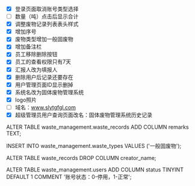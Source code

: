 - [x] 登录页面取消账号类型选择
- [ ] 数量（吨）点击后显示合计
- [x] 调整废物记录列表表头样式
- [x] 增加序号
- [x] 废物类型增加一般固废物
- [x] 增加备注栏
- [x] 员工移除删除按钮
- [x] 员工的查看权限只有7天
- [x] 汇报人改为填报人
- [x] 删除用户后记录还要存在
- [x] 用户管理页面ID显示删掉
- [x] 系统名改为固体废物管理系统
- [x] logo照片
- [ ] 域名：www.slytgfgl.com
- [x] 超级管理员用户查询页面改名：固体废物管理系统历史记录

ALTER TABLE waste_management.waste_records ADD COLUMN remarks TEXT;

INSERT INTO waste_management.waste_types VALUES ('一般固废物');

ALTER TABLE waste_records DROP COLUMN creator_name;

ALTER TABLE waste_management.users ADD COLUMN status TINYINT DEFAULT 1 COMMENT '账号状态：0-停用，1-正常';